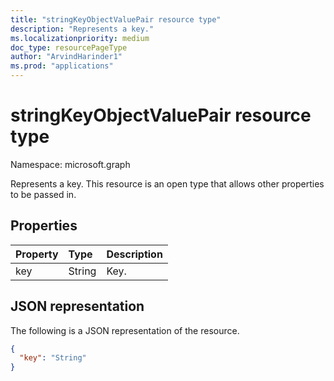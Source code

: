 ```yaml
---
title: "stringKeyObjectValuePair resource type"
description: "Represents a key."
ms.localizationpriority: medium
doc_type: resourcePageType
author: "ArvindHarinder1"
ms.prod: "applications"
---
```


# stringKeyObjectValuePair resource type

Namespace: microsoft.graph

Represents a key. This resource is an open type that allows other properties to be passed in.

## Properties
| Property | Type   | Description |
|:---------|:-------|:------------|
| key      | String | Key.        |

## JSON representation

The following is a JSON representation of the resource.

<!-- {
  "blockType": "resource",
  "optionalProperties": [

  ],
  "@odata.type": "microsoft.graph.stringKeyObjectValuePair"
}-->

```json
{
  "key": "String"
}
```

<!-- uuid: 8fcb5dbc-d5aa-4681-8e31-b001d5168d79
2015-10-25 14:57:30 UTC -->
<!--
{
  "type": "#page.annotation",
  "description": "stringKeyObjectValuePair resource",
  "keywords": "",
  "section": "documentation",
  "tocPath": "",
  "suppressions": []
}
-->


